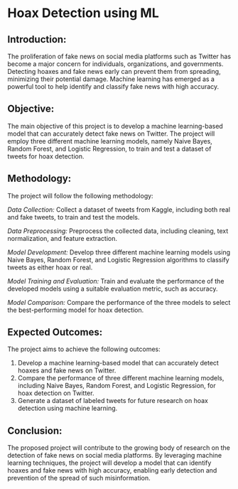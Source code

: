 # Hoax Detection using ML

## Introduction:

The proliferation of fake news on social media platforms such as Twitter has become a major concern for individuals, organizations, and governments. Detecting hoaxes and fake news early can prevent them from spreading, minimizing their potential damage. Machine learning has emerged as a powerful tool to help identify and classify fake news with high accuracy.

## Objective:
The main objective of this project is to develop a machine learning-based model that can accurately detect fake news on Twitter. The project will employ three different machine learning models, namely Naive Bayes, Random Forest, and Logistic Regression, to train and test a dataset of tweets for hoax detection.

## Methodology:
The project will follow the following methodology:

*Data Collection:* Collect a dataset of tweets from Kaggle, including both real and fake tweets, to train and test the models.

*Data Preprocessing:* Preprocess the collected data, including cleaning, text normalization, and feature extraction.

*Model Development:* Develop three different machine learning models using Naive Bayes, Random Forest, and Logistic Regression algorithms to classify tweets as either hoax or real.

*Model Training and Evaluation:* Train and evaluate the performance of the developed models using a suitable evaluation metric, such as accuracy.

*Model Comparison:* Compare the performance of the three models to select the best-performing model for hoax detection.

## Expected Outcomes:

The project aims to achieve the following outcomes:

1) Develop a machine learning-based model that can accurately detect hoaxes and fake news on Twitter.
2) Compare the performance of three different machine learning models, including Naive Bayes, Random Forest, and Logistic Regression, for hoax detection on Twitter.
3) Generate a dataset of labeled tweets for future research on hoax detection using machine learning.

## Conclusion:
The proposed project will contribute to the growing body of research on the detection of fake news on social media platforms. By leveraging machine learning techniques, the project will develop a model that can identify hoaxes and fake news with high accuracy, enabling early detection and prevention of the spread of such misinformation.
